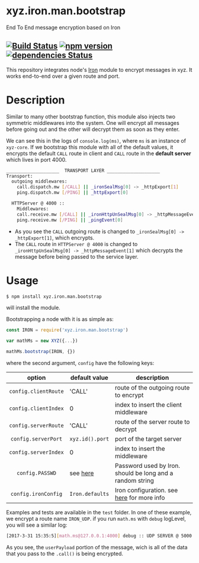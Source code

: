 # xyz.iron.man.bootstrap
End To End message encryption based on Iron

[![Build Status](https://travis-ci.org/node-xyz/xyz.iron.man.bootstrap.svg?branch=master)](https://travis-ci.org/node-xyz/xyz.iron.man.bootstrap) [![npm version](https://badge.fury.io/js/xyz.iron.man.bootstrap.svg)](https://badge.fury.io/js/xyz.iron.man.bootstrap)
[![dependencies Status](https://david-dm.org/node-xyz/xyz.iron.man.bootstrap/status.svg)](https://david-dm.org/node-xyz/xyz.iron.man.bootstrap)
---

This repository integrates node's [Iron](https://github.com/hueniverse/iron) module to encrypt messages in xyz. It works end-to-end over a given route and port.

# Description

Similar to many other bootstrap function, this module also injects two symmetric middlewares into the system. One will encrypt all messages before going out and the other will decrypt them as soon as they enter.

We can see this in the logs of `console.log(ms)`, where `ms` is an instance of `xyz-core`. If we bootstrap this module with all of the default values, it encrypts the default `CALL` route in client and `CALL` route in the **default server** which lives in port 4000.


```bash
____________________  TRANSPORT LAYER ____________________
Transport:
  outgoing middlewares:
    call.dispatch.mw [/CALL] || _ironSealMsg[0] -> _httpExport[1]
    ping.dispatch.mw [/PING] || _httpExport[0]

  HTTPServer @ 4000 ::
    Middlewares:
    call.receive.mw [/CALL] || _ironHttpUnSealMsg[0] -> _httpMessageEvent[1]
    ping.receive.mw [/PING] || _pingEvent[0]
```

- As you see the `CALL` outgoing route is changed to `_ironSealMsg[0] -> _httpExport[1]`, which encrypts.
- The `CALL` route in `HTTPServer @ 4000` is changed to ` _ironHttpUnSealMsg[0] -> _httpMessageEvent[1]` which decrypts the message before being passed to the service layer.

# Usage

```bash
$ npm install xyz.iron.man.bootstrap
```

will install the module.

Bootstrapping a node with it is as simple as:

```javascript
const IRON = require('xyz.iron.man.bootstrap')

var mathMs = new XYZ({...})

mathMs.bootstrap(IRON, {})
```

where the second argument, `config` have the following keys:

|    option   | default value   | description |
|:-----------:|-----------------|-------------|
| `config.clientRoute`         | 'CALL'            | route of the outgoing route to encrypt       |
| `config.clientIndex`         | 0               | index to insert the client middleware       |
| `config.serverRoute`         | 'CALL'            | route of the server route to decrypt      |
| `config.serverPort`          | `xyz.id().port` | port of the target server      |
| `config.serverIndex`         | 0               | index to insert the middleware      |
| `config.PASSWD`              | see [here](https://github.com/node-xyz/xyz.iron.man.bootstrap/blob/master/xyz.iron.man.bootstrap.js#L13)               | Password used by Iron. should be long and a random string     |
| `config.ironConfig`          | `Iron.defaults`               |  Iron configuration. see [here](https://github.com/hueniverse/iron) for more info      |

Examples and tests are available in the `test` folder. In one of these example, we encrypt a route name `IRON_UDP`. if you run `math.ms` with `debug` logLevel, you will see a similar log:

```bash
[2017-3-31 15:35:5][math.ms@127.0.0.1:4000] debug :: UDP SERVER @ 5000 :: udp message received for /IRON_UDP [{"userPayload":"Fe26.2**a3451a22cfd6eeeb7a13e324457c5afa6751855e6bd7d8b61a0c4574d8a8df53*gMc5pf4S2XcvyD2koP-_RQ*5nK3Dwx7xD8Z10K4O7viGg**8e2f06a044dd26bfefd0a9f471ca9775c7dd6ec500abc5070724f61129baf916*rkLiE5g6OI2Us-7KoZkhPtKubyFiqCyV6gC-USgNAVU","xyzPayload":{"senderId":"127.0.0.1:4000","service":"/math/float/neg","route":"/IRON_UDP"}}]
```

As you see, the `userPayload` portion of the message, wich is all of the data that you pass to the `.call()` is being encrypted.
